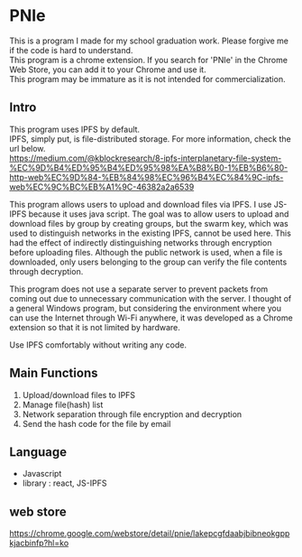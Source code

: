 # PNIe

This is a program I made for my school graduation work. Please forgive me if the code is hard to understand.   
This program is a chrome extension. If you search for 'PNIe' in the Chrome Web Store, you can add it to your Chrome and use it.   
This program may be immature as it is not intended for commercialization.


## Intro

This program uses IPFS by default.   
IPFS, simply put, is file-distributed storage. For more information, check the url below.   
https://medium.com/@kblockresearch/8-ipfs-interplanetary-file-system-%EC%9D%B4%ED%95%B4%ED%95%98%EA%B8%B0-1%EB%B6%80-http-web%EC%9D%84-%EB%84%98%EC%96%B4%EC%84%9C-ipfs-web%EC%9C%BC%EB%A1%9C-46382a2a6539


This program allows users to upload and download files via IPFS.
I use JS-IPFS because it uses java script.
The goal was to allow users to upload and download files by group by creating groups, but the swarm key, which was used to distinguish networks in the existing IPFS, cannot be used here.
This had the effect of indirectly distinguishing networks through encryption before uploading files.
Although the public network is used, when a file is downloaded, only users belonging to the group can verify the file contents through decryption.


This program does not use a separate server to prevent packets from coming out due to unnecessary communication with the server.
I thought of a general Windows program, but considering the environment where you can use the Internet through Wi-Fi anywhere, it was developed as a Chrome extension so that it is not limited by hardware.


Use IPFS comfortably without writing any code.


## Main Functions
1. Upload/download files to IPFS
2. Manage file(hash) list
3. Network separation through file encryption and decryption
4. Send the hash code for the file by email


## Language
- Javascript
- library : react, JS-IPFS


## web store
https://chrome.google.com/webstore/detail/pnie/lakepcgfdaabjbibneokgppkjacbinfp?hl=ko
